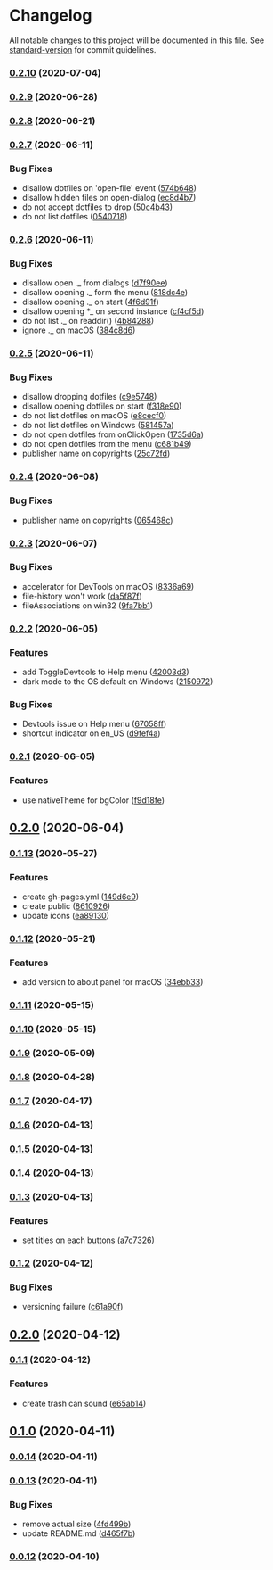 # Changelog

All notable changes to this project will be documented in this file. See [standard-version](https://github.com/conventional-changelog/standard-version) for commit guidelines.

### [0.2.10](https://github.com/sprout2000/leafview/compare/v0.2.9...v0.2.10) (2020-07-04)

### [0.2.9](https://github.com/sprout2000/leafview/compare/v0.2.8...v0.2.9) (2020-06-28)

### [0.2.8](https://github.com/sprout2000/leafview/compare/v0.2.7...v0.2.8) (2020-06-21)

### [0.2.7](https://github.com/sprout2000/leafview/compare/v0.2.6...v0.2.7) (2020-06-11)


### Bug Fixes

* disallow dotfiles on 'open-file' event ([574b648](https://github.com/sprout2000/leafview/commit/574b648323169120c5522941d797e93c4dd36c67))
* disallow hidden files on open-dialog ([ec8d4b7](https://github.com/sprout2000/leafview/commit/ec8d4b7ab6e82fbd42984781bdb15a0c5c5d202f))
* do not accept dotfiles to drop ([50c4b43](https://github.com/sprout2000/leafview/commit/50c4b4311f6a5e848e5bf7bd024bbabf064f3d52))
* do not list dotfiles ([0540718](https://github.com/sprout2000/leafview/commit/05407189bd5257846d1ccddd152a1d1966947ac1))

### [0.2.6](https://github.com/sprout2000/leafview/compare/v0.2.5...v0.2.6) (2020-06-11)


### Bug Fixes

* disallow open ._ from dialogs ([d7f90ee](https://github.com/sprout2000/leafview/commit/d7f90ee839b178926623bd56c604925903ae9ae0))
* disallow opening ._ form the menu ([818dc4e](https://github.com/sprout2000/leafview/commit/818dc4e6fac7f695d45b92694fc626b04e400c3a))
* disallow opening ._ on start ([4f6d91f](https://github.com/sprout2000/leafview/commit/4f6d91ff4585450132c8791524d4b50c20b9be8a))
* disallow opening *_ on second instance ([cf4cf5d](https://github.com/sprout2000/leafview/commit/cf4cf5d58506fed4d789f2daef768903b06e443d))
* do not list ._ on readdir() ([4b84288](https://github.com/sprout2000/leafview/commit/4b8428861192f8d68e631a2c7bdf993caf82f44b))
* ignore ._ on macOS ([384c8d6](https://github.com/sprout2000/leafview/commit/384c8d6a4d7eca510dc7b6765a809bbf6e0d5b4c))

### [0.2.5](https://github.com/sprout2000/leafview/compare/v0.2.3...v0.2.5) (2020-06-11)


### Bug Fixes

* disallow dropping dotfiles ([c9e5748](https://github.com/sprout2000/leafview/commit/c9e574810ee1f5f32812707116685a505e9832ca))
* disallow opening dotfiles on start ([f318e90](https://github.com/sprout2000/leafview/commit/f318e907d4f569a8f74c73dd110f2a6c09d0cc1a))
* do not list dotfiles on macOS ([e8cecf0](https://github.com/sprout2000/leafview/commit/e8cecf0886b56942f2ecdc87e2357fd1019b1461))
* do not list dotfiles on Windows ([581457a](https://github.com/sprout2000/leafview/commit/581457a36cdb3437be1044f9d796e1d9ddad9c71))
* do not open dotfiles from onClickOpen ([1735d6a](https://github.com/sprout2000/leafview/commit/1735d6a277df5ae445ba3437c2a9fa54afecfa73))
* do not open dotfiles from the menu ([c681b49](https://github.com/sprout2000/leafview/commit/c681b4999475a0cdfcac3d09b145b5d5ef4e598c))
* publisher name on copyrights ([25c72fd](https://github.com/sprout2000/leafview/commit/25c72fd9f738133effa6b040b32ed26df62d55bd))

### [0.2.4](https://github.com/sprout2000/leafview/compare/v0.2.3...v0.2.4) (2020-06-08)


### Bug Fixes

* publisher name on copyrights ([065468c](https://github.com/sprout2000/leafview/commit/065468c03f59a69476075ac9d20191e7baf21d2f))

### [0.2.3](https://github.com/sprout2000/leafview/compare/v0.2.2...v0.2.3) (2020-06-07)


### Bug Fixes

* accelerator for DevTools on macOS ([8336a69](https://github.com/sprout2000/leafview/commit/8336a69e1ea6af9a6a433dc6544a6fb0e2d22afc))
* file-history won't work ([da5f87f](https://github.com/sprout2000/leafview/commit/da5f87f7372339717aee52dc94984c2619275c77))
* fileAssociations on win32 ([9fa7bb1](https://github.com/sprout2000/leafview/commit/9fa7bb1710d3ada0846f43c75d23f747a9149dd1))

### [0.2.2](https://github.com/sprout2000/leafview/compare/v0.2.1...v0.2.2) (2020-06-05)


### Features

* add ToggleDevtools to Help menu ([42003d3](https://github.com/sprout2000/leafview/commit/42003d39b432fc53983135ba5a6365269f6985ba))
* dark mode to the OS default on Windows ([2150972](https://github.com/sprout2000/leafview/commit/2150972abfd7f96f0b72c6b7fb0caff7d559d9ec))


### Bug Fixes

* Devtools issue on Help menu ([67058ff](https://github.com/sprout2000/leafview/commit/67058ff4d433eb3cabdc96a43b6cb54295ea6b32))
* shortcut indicator on en_US ([d9fef4a](https://github.com/sprout2000/leafview/commit/d9fef4aecdcabe99a91cd1ba200355d55004b816))

### [0.2.1](https://github.com/sprout2000/lessview/compare/v0.2.0...v0.2.1) (2020-06-05)


### Features

* use nativeTheme for bgColor ([f9d18fe](https://github.com/sprout2000/lessview/commit/f9d18fe2bf6622aafea70fe7dc0b957ddb667f24))

## [0.2.0](https://github.com/sprout2000/lessview/compare/v0.1.13...v0.2.0) (2020-06-04)

### [0.1.13](https://github.com/sprout2000/lessview/compare/v0.1.12...v0.1.13) (2020-05-27)


### Features

* create gh-pages.yml ([149d6e9](https://github.com/sprout2000/lessview/commit/149d6e9fdf78a5c0fff9172bb69acb0ce7660344))
* create public ([8610926](https://github.com/sprout2000/lessview/commit/8610926103e7d7e6a83276178fde14c049db2f97))
* update icons ([ea89130](https://github.com/sprout2000/lessview/commit/ea891302d542da2ae07192bc043f4ff07e0362e3))

### [0.1.12](https://github.com/sprout2000/lessview/compare/v0.1.11...v0.1.12) (2020-05-21)


### Features

* add version to about panel for macOS ([34ebb33](https://github.com/sprout2000/lessview/commit/34ebb33b32201ab28395de18ce3ee78e44572510))

### [0.1.11](https://github.com/sprout2000/lessview/compare/v0.1.10...v0.1.11) (2020-05-15)

### [0.1.10](https://github.com/sprout2000/lessview/compare/v0.1.9...v0.1.10) (2020-05-15)

### [0.1.9](https://github.com/sprout2000/lessview/compare/v0.1.8...v0.1.9) (2020-05-09)

### [0.1.8](https://github.com/sprout2000/lessview/compare/v0.1.7...v0.1.8) (2020-04-28)

### [0.1.7](https://github.com/sprout2000/lessview/compare/v0.1.6...v0.1.7) (2020-04-17)

### [0.1.6](https://github.com/sprout2000/lessview/compare/v0.1.5...v0.1.6) (2020-04-13)

### [0.1.5](https://github.com/sprout2000/lessview/compare/v0.1.4...v0.1.5) (2020-04-13)

### [0.1.4](https://github.com/sprout2000/lessview/compare/v0.1.3...v0.1.4) (2020-04-13)

### [0.1.3](https://github.com/sprout2000/lessview/compare/v0.1.2...v0.1.3) (2020-04-13)


### Features

* set titles on each buttons ([a7c7326](https://github.com/sprout2000/lessview/commit/a7c7326a6ce4f210576e5c527b59d42d34711b12))

### [0.1.2](https://github.com/sprout2000/lessview/compare/v0.1.1...v0.1.2) (2020-04-12)


### Bug Fixes

* versioning failure ([c61a90f](https://github.com/sprout2000/lessview/commit/c61a90f86f8516db448b65f3cb9a4c581b26817e))

## [0.2.0](https://github.com/sprout2000/lessview/compare/v0.1.1...v0.2.0) (2020-04-12)

### [0.1.1](https://github.com/sprout2000/lessview/compare/v0.1.0...v0.1.1) (2020-04-12)


### Features

* create trash can sound ([e65ab14](https://github.com/sprout2000/lessview/commit/e65ab14874cc4248314ce16639247ddc57f27856))

## [0.1.0](https://github.com/sprout2000/lessview/compare/v0.0.14...v0.1.0) (2020-04-11)

### [0.0.14](https://github.com/sprout2000/lessview/compare/v0.0.13...v0.0.14) (2020-04-11)

### [0.0.13](https://github.com/sprout2000/lessview/compare/v0.0.12...v0.0.13) (2020-04-11)


### Bug Fixes

* remove actual size ([4fd499b](https://github.com/sprout2000/lessview/commit/4fd499b73b689797f53002c39b3ceaf2ebc725fe))
* update README.md ([d465f7b](https://github.com/sprout2000/lessview/commit/d465f7b2ad9428ac0f72e669a1dca0e1be390d60))

### [0.0.12](https://github.com/sprout2000/lessview/compare/v0.0.11...v0.0.12) (2020-04-10)
